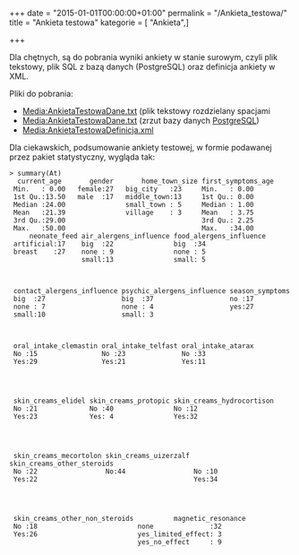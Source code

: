 +++
date = "2015-01-01T00:00:00+01:00"
permalink = "/Ankieta_testowa/"
title = "Ankieta testowa"
kategorie = [ "Ankieta",]

+++

Dla chętnych, są do pobrania wyniki ankiety w stanie surowym, czyli plik tekstowy, plik SQL z bazą danych (PostgreSQL) oraz definicja ankiety w XML.

Pliki do pobrania:

-   [Media:AnkietaTestowaDane.txt](/Media:AnkietaTestowaDane.txt "wikilink") (plik tekstowy rozdzielany spacjami
-   [Media:AnkietaTestowaDane.txt](/Media:AnkietaTestowaDane.txt "wikilink") (zrzut bazy danych [PostgreSQL](http://www.postgresql.org))
-   [Media:AnkietaTestowaDefinicja.xml](/Media:AnkietaTestowaDefinicja.xml "wikilink")

Dla ciekawskich, podsumowanie ankiety testowej, w formie podawanej przez pakiet statystyczny, wygląda tak:

    > summary(At)
      current_age       gender       home_town_size first_symptoms_age
     Min.   : 0.00   female:27   big_city   :23     Min.   : 0.00
     1st Qu.:13.50   male  :17   middle_town:13     1st Qu.: 0.00
     Median :24.00               small_town : 5     Median : 1.00
     Mean   :21.39               village    : 3     Mean   : 3.75
     3rd Qu.:29.00                                  3rd Qu.: 2.25
     Max.   :50.00                                  Max.   :34.00
         neonate_feed air_alergens_influence food_alergens_influence
     artificial:17    big  :22               big  :34
     breast    :27    none : 9               none : 5
                      small:13               small: 5



     contact_alergens_influence psychic_alergens_influence season_symptoms
     big  :27                   big  :37                   no :17
     none : 7                   none : 4                   yes:27
     small:10                   small: 3



     oral_intake_clemastin oral_intake_telfast oral_intake_atarax
     No :15                No :23              No :33
     Yes:29                Yes:21              Yes:11




     skin_creams_elidel skin_creams_protopic skin_creams_hydrocortison
     No :21             No :40               No :12
     Yes:23             Yes: 4               Yes:32




     skin_creams_mecortolon skin_creams_uizerzalf skin_creams_other_steroids
     No :22                 No:44                 No :10
     Yes:22                                       Yes:34




     skin_creams_other_non_steroids          magnetic_resonance
     No :18                         none              :32
     Yes:26                         yes_limited_effect: 3
                                    yes_no_effect     : 9

